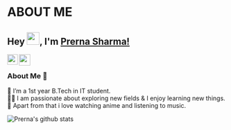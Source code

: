 

<!--
**ignaviaa/ignaviaa** is a ✨ _special_ ✨ repository because its `README.md` (this file) appears on your GitHub profile.

Here are some ideas to get you started:

- 🔭 I’m currently working on ...
- 🌱 I’m currently learning ...
- 👯 I’m looking to collaborate on ...
- 🤔 I’m looking for help with ...
- 💬 Ask me about ...
- 📫 How to reach me: ...
- 😄 Pronouns: ...
- ⚡ Fun fact: ...
-->
# ABOUT ME

## Hey <img src="https://github.com/TheDudeThatCode/TheDudeThatCode/blob/master/Assets/Hi.gif" width="29px">, I'm [Prerna Sharma!](https://www.linkedin.com/in/aakash9868sinha/) 
<!--


Here are some ideas to get you started:

- 🔭 I’m currently working on ...
- 🌱 I’m currently learning ...
- 👯 I’m looking to collaborate on ...
- 🤔 I’m looking for help with ...
- 💬 Ask me about ...
- 📫 How to reach me: ...
- 😄 Pronouns: ...
- ⚡ Fun fact: ...
-->


<a href="https://www.linkedin.com/in/prerna-sharma-1a2142204/">
  <img align="left" width="24px" src="https://cdn.jsdelivr.net/npm/simple-icons@v3/icons/linkedin.svg"  />
</a>
<a href="mailto:prerna.staugustine8@gmail.com">
  <img align="left" width="26px" src="https://cdn.jsdelivr.net/npm/simple-icons@v3/icons/gmail.svg" />
</a>

<br />

### About Me 🚀
🌱  I’m a 1st year B.Tech in IT student. </br>
👨‍💻  I am passionate about exploring new fields & I enjoy learning new things. </br>
👯  Apart from that i love watching anime and listening to music. </br>


![Prerna's github stats](https://github-readme-stats.vercel.app/api?username=ignaviaa&show_icons=true&hide_border=true)&nbsp;&nbsp;
<br />
